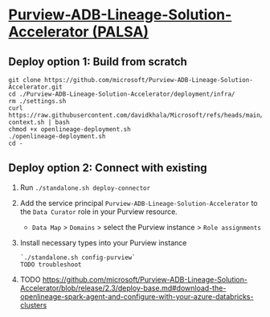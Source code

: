 # [Purview-ADB-Lineage-Solution-Accelerator (PALSA)](https://github.com/microsoft/Purview-ADB-Lineage-Solution-Accelerator)

## Deploy option 1: Build from scratch
```
git clone https://github.com/microsoft/Purview-ADB-Lineage-Solution-Accelerator.git
cd ./Purview-ADB-Lineage-Solution-Accelerator/deployment/infra/
rm ./settings.sh
curl https://raw.githubusercontent.com/davidkhala/Microsoft/refs/heads/main/purview/lineage/palsa/demo-context.sh | bash
chmod +x openlineage-deployment.sh
./openlineage-deployment.sh
cd -
```

## Deploy option 2: Connect with existing
1. Run `./standalone.sh deploy-connector`
2. Add the service principal `Purview-ADB-Lineage-Solution-Accelerator` to the `Data Curator` role in your Purview resource.
    - `Data Map` > `Domains` > select the Purview instance > `Role assignments`
3. Install necessary types into your Purview instance 
    ```
    `./standalone.sh config-purview`
    TODO troubleshoot
    ```

4. TODO 
https://github.com/microsoft/Purview-ADB-Lineage-Solution-Accelerator/blob/release/2.3/deploy-base.md#download-the-openlineage-spark-agent-and-configure-with-your-azure-databricks-clusters